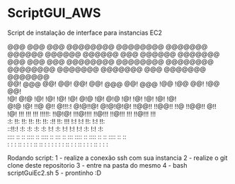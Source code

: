 # ScriptGUI_AWS
Script de instalação de interface para instancias EC2 

@@@  @@@  @@@  @@@@@@@@  @@@@@@@@  @@@@@@@       @@@@@@    @@@@@@    @@@@@@   @@@   @@@@@@   @@@@@@@  
@@@  @@@  @@@  @@@@@@@@  @@@@@@@@  @@@@@@@@     @@@@@@@@  @@@@@@@   @@@@@@@   @@@  @@@@@@@   @@@@@@@  
@@!  @@@  @@!       @@!  @@!       @@!  @@@     @@!  @@@  !@@       !@@       @@!  !@@         @@!    
!@!  @!@  !@!      !@!   !@!       !@!  @!@     !@!  @!@  !@!       !@!       !@!  !@!         !@!    
@!@  !@!  !!@     @!!    @!!!:!    @!@!!@!      @!@!@!@!  !!@@!!    !!@@!!    !!@  !!@@!!      @!!    
!@!  !!!  !!!    !!!     !!!!!:    !!@!@!       !!!@!!!!   !!@!!!    !!@!!!   !!!   !!@!!!     !!!    
:!:  !!:  !!:   !!:      !!:       !!: :!!      !!:  !!!       !:!       !:!  !!:       !:!    !!:    
 ::!!:!   :!:  :!:       :!:       :!:  !:!     :!:  !:!      !:!       !:!   :!:      !:!     :!:    
  ::::     ::   :: ::::   :: ::::  ::   :::     ::   :::  :::: ::   :::: ::    ::  :::: ::      ::    
   :      :    : :: : :  : :: ::    :   : :      :   : :  :: : :    :: : :    :    :: : :       :  
   
  Rodando script:
  1 - realize a conexão ssh com sua instancia 
  2 - realize o git clone deste repositorio
  3 - entre na pasta do mesmo
  4 - bash scriptGuiEc2.sh
  5 - prontinho :D
